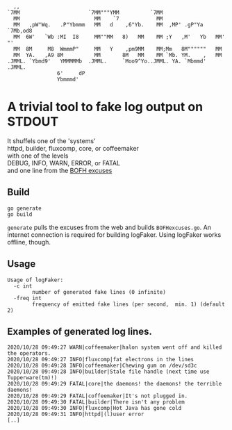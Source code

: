 ```
  ,,                                                                      
`7MM                      `7MM"""YMM          `7MM                        
  MM                        MM    `7            MM                        
  MM   ,pW"Wq.   .P"Ybmmm   MM   d    ,6"Yb.    MM  ,MP' .gP"Ya  `7Mb,od8 
  MM  6W'   `Wb :MI  I8     MM""MM   8)   MM    MM ;Y   ,M'   Yb   MM' "' 
  MM  8M     M8  WmmmP"     MM   Y    ,pm9MM    MM;Mm   8M""""""   MM     
  MM  YA.   ,A9 8M          MM       8M   MM    MM `Mb. YM.    ,   MM     
.JMML. `Ybmd9'   YMMMMMb  .JMML.     `Moo9^Yo..JMML. YA. `Mbmmd' .JMML.   
                6'     dP                                                 
                Ybmmmd'                                                   
```

# A trivial tool to fake log output on STDOUT

It shuffels one of the 'systems'  
httpd, builder, fluxcomp, core, or coffeemaker  
with one of the levels  
DEBUG, INFO, WARN, ERROR, or FATAL  
and one line from the [BOFH excuses](http://pages.cs.wisc.edu/~ballard/bofh/excuses)

## Build
```
go generate
go build
```
`generate` pulls the excuses from the web and builds `BOFHexcuses.go`.
An internet connection is required for building
logFaker. Using logFaker works offline, though.

## Usage
```
Usage of logFaker:
  -c int
        number of generated fake lines (0 infinite)
  -freq int
        frequency of emitted fake lines (per second,  min. 1) (default 2)

```
## Examples of generated log lines.
```
2020/10/28 09:49:27 WARN|coffeemaker|halon system went off and killed the operators.
2020/10/28 09:49:27 INFO|fluxcomp|fat electrons in the lines
2020/10/28 09:49:28 INFO|coffeemaker|Chewing gum on /dev/sd3c
2020/10/28 09:49:28 INFO|builder|Stale file handle (next time use Tupperware(tm)!)
2020/10/28 09:49:29 FATAL|core|the daemons! the daemons! the terrible daemons!
2020/10/28 09:49:29 FATAL|coffeemaker|It's not plugged in.
2020/10/28 09:49:30 FATAL|builder|There isn't any problem
2020/10/28 09:49:30 INFO|fluxcomp|Hot Java has gone cold
2020/10/28 09:49:31 INFO|httpd|(l)user error
[..]
```

